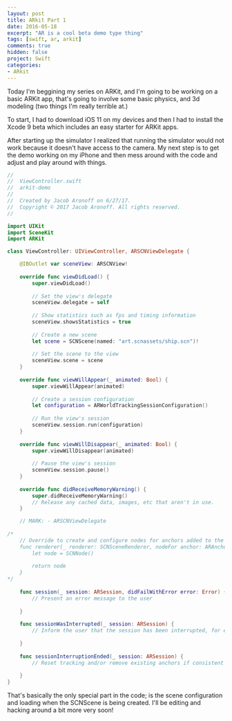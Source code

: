 ```yaml
---
layout: post
title: ARkit Part 1
date: 2016-05-18
excerpt: "AR is a cool beta demo type thing"
tags: [swift, ar, arkit]
comments: true
hidden: false
project: Swift
categories:
- ARkit
---
```


Today I'm beggining my series on ARKit, and I'm going to be working on a basic ARKit app, that's going to involve some basic physics, and 3d modeling (two things I'm really terrible at.)

To start, I had to download iOS 11 on my devices and then I had to install the Xcode 9 beta which includes an easy starter for ARKit apps. 

After starting up the simulator I realized that running the simulator would not work because it doesn't have access to the camera. My next step is to get the demo working on my iPhone and then mess around with the code and adjust and play around with things.

~~~ swift
//
//  ViewController.swift
//  arkit-demo
//
//  Created by Jacob Aronoff on 6/27/17.
//  Copyright © 2017 Jacob Aronoff. All rights reserved.
//

import UIKit
import SceneKit
import ARKit

class ViewController: UIViewController, ARSCNViewDelegate {

    @IBOutlet var sceneView: ARSCNView!
    
    override func viewDidLoad() {
        super.viewDidLoad()
        
        // Set the view's delegate
        sceneView.delegate = self
        
        // Show statistics such as fps and timing information
        sceneView.showsStatistics = true
        
        // Create a new scene
        let scene = SCNScene(named: "art.scnassets/ship.scn")!
        
        // Set the scene to the view
        sceneView.scene = scene
    }
    
    override func viewWillAppear(_ animated: Bool) {
        super.viewWillAppear(animated)
        
        // Create a session configuration
        let configuration = ARWorldTrackingSessionConfiguration()
        
        // Run the view's session
        sceneView.session.run(configuration)
    }
    
    override func viewWillDisappear(_ animated: Bool) {
        super.viewWillDisappear(animated)
        
        // Pause the view's session
        sceneView.session.pause()
    }
    
    override func didReceiveMemoryWarning() {
        super.didReceiveMemoryWarning()
        // Release any cached data, images, etc that aren't in use.
    }

    // MARK: - ARSCNViewDelegate
    
/*
    // Override to create and configure nodes for anchors added to the view's session.
    func renderer(_ renderer: SCNSceneRenderer, nodeFor anchor: ARAnchor) -> SCNNode? {
        let node = SCNNode()
     
        return node
    }
*/
    
    func session(_ session: ARSession, didFailWithError error: Error) {
        // Present an error message to the user
        
    }
    
    func sessionWasInterrupted(_ session: ARSession) {
        // Inform the user that the session has been interrupted, for example, by presenting an overlay
        
    }
    
    func sessionInterruptionEnded(_ session: ARSession) {
        // Reset tracking and/or remove existing anchors if consistent tracking is required
        
    }
}

~~~

That's basically the only special part in the code; is the scene configuration and loading when the SCNScene is being created. I'll be editing and hacking around a bit more very soon!